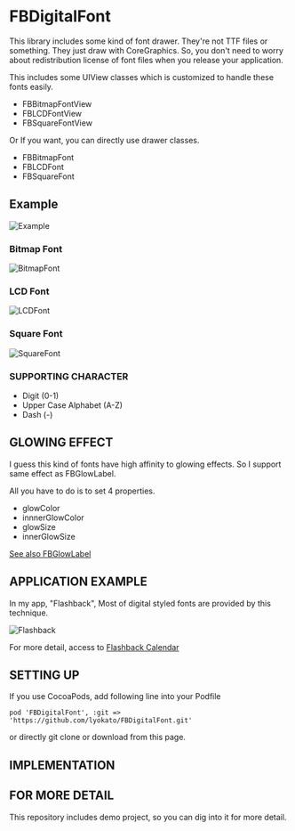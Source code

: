 # FBDigitalFont

This library includes some kind of font drawer. They're not TTF files or something. They just draw with CoreGraphics. So, you don't need to worry about redistribution license of font files when you release your application.

This includes some UIView classes which is customized to handle these fonts easily. 

- FBBitmapFontView
- FBLCDFontView
- FBSquareFontView

Or If you want, you can directly use drawer classes.

- FBBitmapFont
- FBLCDFont
- FBSquareFont

## Example

![Example](http://static.squarespace.com/static/51c2c539e4b032aad7050f2e/t/529405dee4b006d90611f81b/1385432543354/fonts_iphone.png?format=750w "DigitalFontExample")

### Bitmap Font

![BitmapFont](http://static.squarespace.com/static/51c2c539e4b032aad7050f2e/t/5294a08ee4b080890ab2d599/1385472143725/FBFontBitmap.png?format=1500w "BitmapFont")

### LCD Font

![LCDFont](http://static.squarespace.com/static/51c2c539e4b032aad7050f2e/t/5294a0aae4b0f601b40f61a0/1385472171287/FBFontLCD.png?format=1500w "LCDFont")

### Square Font

![SquareFont](http://static.squarespace.com/static/51c2c539e4b032aad7050f2e/t/5294a0bfe4b02cc5320e5d8e/1385472192323/FBFontSquare.png?format=1500w "SquareFont")

### SUPPORTING CHARACTER

- Digit (0-1)
- Upper Case Alphabet (A-Z)
- Dash (-)

## GLOWING EFFECT

I guess this kind of fonts have high affinity to glowing effects.
So I support same effect as FBGlowLabel.

All you have to do is to set 4 properties.

- glowColor
- innnerGlowColor
- glowSize
- innerGlowSize

[See also FBGlowLabel](http://github.com/lyokato/fbglowlabel)

## APPLICATION EXAMPLE

In my app, "Flashback", Most of digital styled fonts are provided by this technique.

![Flashback](http://static.squarespace.com/static/51c2c539e4b032aad7050f2e/t/5280c72be4b05ebb58c32579/1384171308891/Screens5.png?format=1500w "Flashback")

For more detail, access to [Flashback Calendar](http://flashback-calendar.com/)

## SETTING UP

If you use CocoaPods, add following line into your Podfile

```
pod 'FBDigitalFont', :git => 'https://github.com/lyokato/FBDigitalFont.git'
```

or directly git clone or download from this page. 

## IMPLEMENTATION

## FOR MORE DETAIL

This repository includes demo project, so you can dig into it for more detail. 


